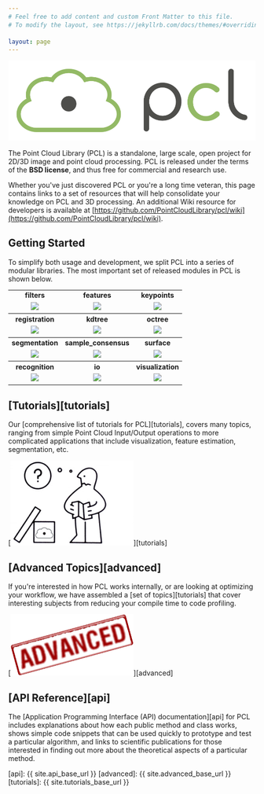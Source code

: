 ```yaml
---
# Feel free to add content and custom Front Matter to this file.
# To modify the layout, see https://jekyllrb.com/docs/themes/#overriding-theme-defaults

layout: page
---
```


![pcl-logo](/assets/images/logo.png)

The Point Cloud Library (PCL) is a standalone, large scale, open project for 2D/3D image and point cloud processing. PCL is released under the terms of the **BSD license**, and thus free for commercial and research use.

Whether you've just discovered PCL or you're a long time veteran, this page contains links to a set of resources that will help consolidate your knowledge on PCL and 3D processing. An additional Wiki resource for developers is available at [https://github.com/PointCloudLibrary/pcl/wiki](https://github.com/PointCloudLibrary/pcl/wiki).

Getting Started
----------------

To simplify both usage and development, we split PCL into a series of modular libraries. The most important set of released modules in PCL is shown below.
<table align="center">
<tr align="center"><td><b>filters</b></td><td><b>features</b></td><td><b>keypoints</b></td></tr>
<tr align="center">
<td style="border-bottom: 2px solid rgb(128,128,128);"><a href="{{ site.api_base_url }}/group__filters.html"><img height="100" src="{{ '/assets/images/overview/filters_small.png' | relative_url }}" /></a></td>
<td style="border-bottom: 2px solid rgb(128,128,128);"><a href="{{ site.api_base_url }}/group__features.html"><img height="100" src="{{ '/assets/images/overview/features_small.png' | relative_url }}" /></a></td>
<td style="border-bottom: 2px solid rgb(128,128,128);"><a href="{{ site.api_base_url }}/group__keypoints.html"><img height="100" src="{{ '/assets/images/overview/keypoints_small.png' | relative_url }}" /></a></td>
</tr>
<tr align="center"><td><b>registration</b></td><td><b>kdtree</b></td><td><b>octree</b></td></tr>
<tr align="center">
<td style="border-bottom: 2px solid rgb(128,128,128);"><a href="{{ site.api_base_url }}/group__registration.html"><img height="100" src="{{ '/assets/images/overview/registration_small.png' | relative_url }}" /></a></td>
<td style="border-bottom: 2px solid rgb(128,128,128);"><a href="{{ site.api_base_url }}/group__kdtree.html"><img height="100" src="{{ '/assets/images/overview/kdtree_small.png' | relative_url }}" /></a></td>
<td style="border-bottom: 2px solid rgb(128,128,128);"><a href="{{ site.api_base_url }}/group__octree.html"><img height="100" src="{{ '/assets/images/overview/octree_small.png' | relative_url }}" /></a></td>
</tr>
<tr align="center"><td><b>segmentation</b></td><td><b>sample_consensus</b></td><td><b>surface</b></td></tr>
<tr align="center">
	<td style="border-bottom: 2px solid rgb(128,128,128);"><a href="{{ site.api_base_url }}/group__segmentation.html"><img height="100" src="{{ '/assets/images/overview/segmentation_small.png' | relative_url }}" /></a></td>
	<td style="border-bottom: 2px solid rgb(128,128,128);"><a href="{{ site.api_base_url }}/group__sample__consensus.html"><img height="100" src="{{ '/assets/images/overview/sample_consensus_small.png' | relative_url }}" /></a></td>
	<td style="border-bottom: 2px solid rgb(128,128,128);"><a href="{{ site.api_base_url }}/group__surface.html"><img height="100" src="{{ '/assets/images/overview/surface_small.png' | relative_url }}" /></a></td>
</tr>
<tr align="center"><td><b>recognition</b></td><td><b>io</b></td><td><b>visualization</b></td></tr>
<tr align="center">
<td><a href="{{ site.api_base_url }}/group__recognition.html"><img height="100" src="{{ '/assets/images/overview/recognition_small.png' | relative_url }}" /></a></td>
<td><a href="{{ site.api_base_url }}/group__io.html"><img height="100" src="{{ '/assets/images/overview/io_small.jpg' | relative_url }}" /></a></td>
<td><a href="{{ site.api_base_url }}/group__visualization.html"><img height="100" src="{{ '/assets/images/overview/visualization_small.png' | relative_url }}" /></a></td>
</tr>
</table>


[Tutorials][tutorials]
----------------
Our [comprehensive list of tutorials for PCL][tutorials], covers many topics, ranging from simple Point Cloud Input/Output operations to more complicated applications that include visualization, feature estimation, segmentation, etc. 

[![tutorials](/assets/images/tutorials.png)][tutorials]


[Advanced Topics][advanced]
----------------

If you're interested in how PCL works internally, or are looking at optimizing your workflow, we have assembled a [set of topics][tutorials] that cover interesting subjects from reducing your compile time to code profiling.

[![advanced](/assets/images/advanced.png)][advanced]


[API Reference][api]
----------------

The [Application Programming Interface (API) documentation][api] for PCL includes explanations about how each public method and class works, shows simple code snippets that can be used quickly to prototype and test a particular algorithm, and links to scientific publications for those interested in finding out more about the theoretical aspects of a particular method. 

[api]: {{ site.api_base_url }}
[advanced]: {{ site.advanced_base_url }}
[tutorials]: {{ site.tutorials_base_url }}